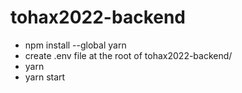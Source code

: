 # tohax2022-backend

- npm install --global yarn
- create .env file at the root of tohax2022-backend/
- yarn
- yarn start
